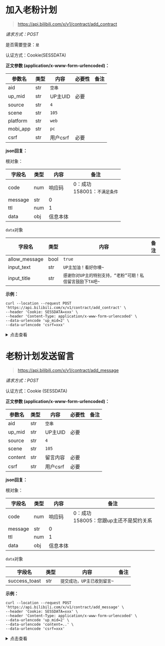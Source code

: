 # 加入老粉计划

> https://api.bilibili.com/x/v1/contract/add_contract

*请求方式：POST*

是否需要登录：`是`

认证方式：Cookie(SESSDATA)

**正文参数 (application/x-www-form-urlencoded)：**

| 参数名      | 类型  | 内容     | 必要性 | 备注  |
|----------|-----|--------|-----|-----|
| aid      | str | `空串`   |     |     |
| up_mid   | str | UP主UID | 必要  |     |
| source   | str | `4`    |     |     |
| scene    | str | `105`  |     |     |
| platform | str | `web`  |     |     |
| mobi_app | str | `pc`   |     |     |
| csrf     | str | 用户csrf | 必要  |     |

**json回复：**

根对象：

| 字段名     | 类型  | 内容   | 备注                      |
|---------|-----|------|-------------------------|
| code    | num | 响应码  | 0：成功<br/>158001：`不满足条件` |
| message | str | 0    |                         |
| ttl     | num | 1    |                         |
| data    | obj | 信息本体 |                         |

`data`对象

| 字段名           | 类型   | 内容                                | 备注  |
|---------------|------|-----------------------------------|-----|
| allow_message | bool | `true`                            |     |
| input_text    | str  | `UP主加油！看好你噢~`                      |     |
| input_title   | str  | `感谢你对UP主的特别支持，“老粉”可期！私信留言鼓励下TA吧~ ` |     |

**示例：**

```shell
curl --location --request POST 'https://api.bilibili.com/x/v1/contract/add_contract' \
--header 'Cookie: SESSDATA=xxx' \
--header 'Content-Type: application/x-www-form-urlencoded' \
--data-urlencode 'up_mid=2' \
--data-urlencode 'csrf=xxx'
```

<details>
<summary>点击查看</summary>

```json
{
  "code": 0,
  "message": "0",
  "ttl": 1,
  "data": {
    "allow_message": true,
    "input_text": "UP主加油！看好你噢~",
    "input_title": "感谢你对UP主的特别支持，“老粉”可期！私信留言鼓励下TA吧~"
  }
}
```

</details>

# 老粉计划发送留言

> https://api.bilibili.com/x/v1/contract/add_message

*请求方式：POST*

认证方式：Cookie (SESSDATA)

**正文参数 (application/x-www-form-urlencoded)：**

| 参数名     | 类型  | 内容     | 必要性 | 备注  |
|---------|-----|--------|-----|-----|
| aid     | str | `空串`   |     |     |
| up_mid  | str | UP主UID | 必要  |     |
| source  | str | `4`    |     |     |
| scene   | str | `105`  |     |     |
| content | str | 留言内容   | 必要  |     |
| csrf    | str | 用户csrf | 必要  |     |

**json回复：**

根对象：

| 字段名     | 类型  | 内容   | 备注                           |
|---------|-----|------|------------------------------|
| code    | num | 响应码  | 0：成功<br/>158005：您跟up主还不是契约关系 |
| message | str | 0    |                              |
| ttl     | num | 1    |                              |
| data    | obj | 信息本体 |                              |

`data`对象

| 字段名           | 类型  | 内容               | 备注  |
|---------------|-----|------------------|-----|
| success_toast | str | `提交成功，UP主已收到留言~` |     |

**示例：**

```shell
curl --location --request POST 'https://api.bilibili.com/x/v1/contract/add_message' \
--header 'Cookie: SESSDATA=xxx' \
--header 'Content-Type: application/x-www-form-urlencoded' \
--data-urlencode 'up_mid=2' \
--data-urlencode 'content=..' \
--data-urlencode 'csrf=xxx'
```

<details>
<summary>点击查看</summary>

```json
{
  "code": 0,
  "message": "0",
  "ttl": 1,
  "data": {
    "success_toast": "提交成功，UP主已收到留言~"
  }
}
```

</details>
